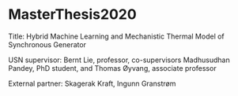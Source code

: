# MasterThesis2020
Title: Hybrid Machine Learning and Mechanistic Thermal Model of Synchronous Generator

USN supervisor: Bernt Lie, professor, co-supervisors Madhusudhan Pandey, PhD student, and Thomas Øyvang, associate professor

External partner: Skagerak Kraft, Ingunn Granstrøm

